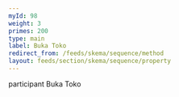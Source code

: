 ```yaml
---
myId: 98
weight: 3
primes: 200
type: main
label: Buka Toko
redirect_from: /feeds/skema/sequence/method
layout: feeds/section/skema/sequence/property
---
```

participant Buka Toko
